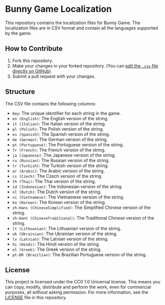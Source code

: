 # Bunny Game Localization

This repository contains the localization files for Bunny Game.
The localization files are in CSV format and contain all the languages supported by the game.

## How to Contribute

1. Fork this repository.
2. Make your changes in your forked repository. (You can [edit the `.csv` file directly on GitHub](https://github.com/nocebo-games/bunny-game-localization/edit/main/bunny.csv)).
3. Submit a pull request with your changes.

## Structure

The CSV file contains the following columns:

- `Key`: The unique identifier for each string in the game.
- `en (English)`: The English version of the string.
- `it (Italian)`: The Italian version of the string.
- `pl (Polish)`: The Polish version of the string.
- `es (Spanish)`: The Spanish version of the string.
- `de (German)`: The German version of the string.
- `pt (Portuguese)`: The Portuguese version of the string.
- `fr (French)`: The French version of the string.
- `ja (Japanese)`: The Japanese version of the string.
- `ru (Russian)`: The Russian version of the string.
- `tr (Turkish)`: The Turkish version of the string.
- `ar (Arabic)`: The Arabic version of the string.
- `cs (Czech)`: The Czech version of the string.
- `th (Thai)`: The Thai version of the string.
- `id (Indonesian)`: The Indonesian version of the string.
- `nl (Dutch)`: The Dutch version of the string.
- `vi (Vietnamese)`: The Vietnamese version of the string.
- `ko (Korean)`: The Korean version of the string.
- `zh-Hans (ChineseSimplified)`: The Simplified Chinese version of the string.
- `zh-Hant (ChineseTraditional)`: The Traditional Chinese version of the string.
- `lt (Lithuanian)`: The Lithuanian version of the string.
- `uk (Ukrainian)`: The Ukrainian version of the string.
- `lv (Latvian)`: The Latvian version of the string.
- `hi (Hindi)`: The Hindi version of the string.
- `el (Greek)`: The Greek version of the string.
- `pt-BR (Brazilian)`: The Brazilian Portuguese version of the string.

## License

This project is licensed under the CC0 1.0 Universal license.
This means you can copy, modify, distribute and perform the work, even for commercial purposes, all without asking permission.
For more information, see the [LICENSE](LICENSE) file in this repository.
